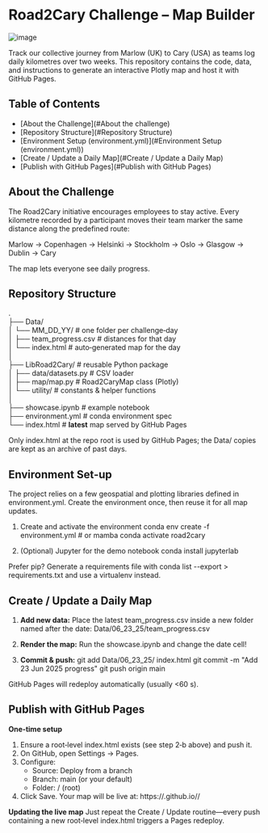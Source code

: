 # Road2Cary Challenge – Map Builder
![image](https://github.com/user-attachments/assets/1060e5b6-dcaa-426a-b4a7-d0edc9d39ef6)

Track our collective journey from Marlow (UK) to Cary (USA) as teams log daily kilometres over two weeks. This repository contains the code, data, and instructions to generate an interactive Plotly map and host it with GitHub Pages.

## Table of Contents
- [About the Challenge](#About the challenge)
- [Repository Structure](#Repository Structure)
- [Environment Setup (environment.yml)](#Environment Setup (environment.yml))
- [Create / Update a Daily Map](#Create / Update a Daily Map)
- [Publish with GitHub Pages](#Publish with GitHub Pages)

## About the Challenge

The Road2Cary initiative encourages employees to stay active. Every kilometre recorded by a participant moves their team marker the same distance along the predefined route:

Marlow → Copenhagen → Helsinki → Stockholm → Oslo → Glasgow → Dublin → Cary

The map lets everyone see daily progress.

## Repository Structure

.<br />
├── Data/<br />
│   └── MM_DD_YY/               # one folder per challenge‑day<br />
│       ├── team_progress.csv   # distances for that day<br />
│       └── index.html          # auto‑generated map for the day<br />
│<br />
├── LibRoad2Cary/               # reusable Python package<br />
│   ├── data/datasets.py        # CSV loader<br />
│   ├── map/map.py              # Road2CaryMap class (Plotly)<br />
│   └── utility/                # constants & helper functions<br />
│<br />
├── showcase.ipynb              # example notebook<br />
├── environment.yml             # conda environment spec<br />
└── index.html                  # **latest** map served by GitHub Pages<br />

Only index.html at the repo root is used by GitHub Pages; the Data/ copies are kept as an archive of past days.

## Environment Set‑up

The project relies on a few geospatial and plotting libraries defined in environment.yml. Create the environment once, then reuse it for all map updates.

1. Create and activate the environment
   conda env create -f environment.yml    # or mamba
   conda activate road2cary

2. (Optional) Jupyter for the demo notebook
   conda install jupyterlab

Prefer pip? Generate a requirements file with conda list --export > requirements.txt and use a virtualenv instead.

## Create / Update a Daily Map

1. **Add new data:**
   Place the latest team_progress.csv inside a new folder named after the date:
   Data/06_23_25/team_progress.csv

2. **Render the map:**
   Run the showcase.ipynb and change the date cell!

3. **Commit & push:**
   git add Data/06_23_25/ index.html
   git commit -m "Add 23 Jun 2025 progress"
   git push origin main

GitHub Pages will redeploy automatically (usually <60 s).

## Publish with GitHub Pages

**One‑time setup**

1. Ensure a root‑level index.html exists (see step 2‑b above) and push it.
2. On GitHub, open Settings → Pages.
3. Configure:
   - Source: Deploy from a branch
   - Branch: main (or your default)
   - Folder: / (root)
4. Click Save. Your map will be live at: https://<username>.github.io/<repository>/

**Updating the live map**
Just repeat the Create / Update routine—every push containing a new root‑level index.html triggers a Pages redeploy.

